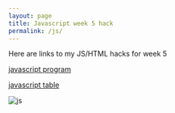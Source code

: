 ```yaml
---
layout: page
title: Javascript week 5 hack
permalink: /js/
---
```



Here are links to my JS/HTML hacks for week 5

[javascript program](https://jyustin.github.io/test-fastpages/js%20codes/2022/09/24/jsweek5.html)

[javascript table](https://jyustin.github.io/test-fastpages/js%20codes/2022/09/24/jsweek5.html)


![js]({{site.baseurl}}/images/jslogo.png)




